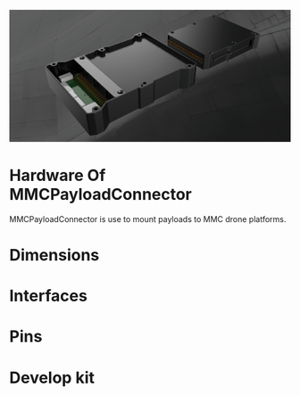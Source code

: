 ![connector](../resources/MMCPayloadConnector.png)
# Hardware Of MMCPayloadConnector
MMCPayloadConnector is use to mount payloads to MMC drone  platforms.



# Dimensions

# Interfaces

# Pins

# Develop kit

